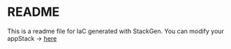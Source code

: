 # README
This is a readme file for IaC generated with StackGen.
You can modify your appStack -> [here](http://main.dev.stackgen.com/appstacks/9b3b5723-05f4-4083-a4ff-47a6923c0021)
